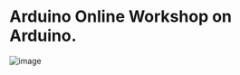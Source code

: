 # Arduino Online Workshop on Arduino.

![image](https://user-images.githubusercontent.com/52744272/138593866-7115ba4a-a996-408b-944d-4fd0216eb596.png)
